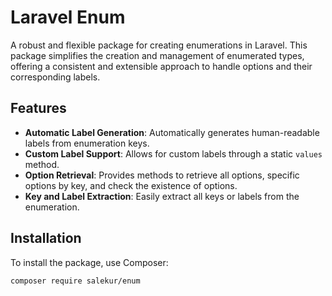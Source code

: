# Laravel Enum

A robust and flexible package for creating enumerations in Laravel. This package simplifies the creation and management of enumerated types, offering a consistent and extensible approach to handle options and their corresponding labels.

## Features

- **Automatic Label Generation**: Automatically generates human-readable labels from enumeration keys.
- **Custom Label Support**: Allows for custom labels through a static `values` method.
- **Option Retrieval**: Provides methods to retrieve all options, specific options by key, and check the existence of options.
- **Key and Label Extraction**: Easily extract all keys or labels from the enumeration.

## Installation

To install the package, use Composer:

```sh
composer require salekur/enum
